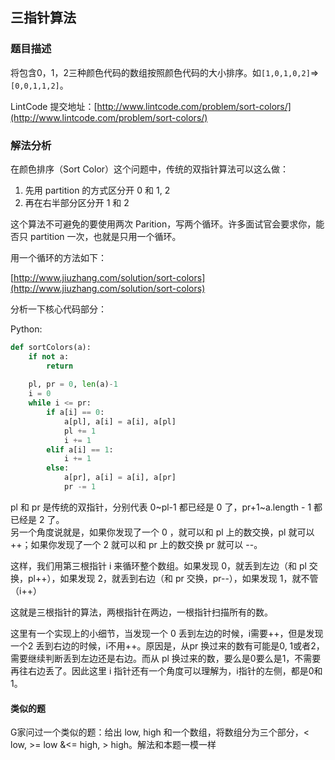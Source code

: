 ## 三指针算法

### 题目描述

将包含0，1，2三种颜色代码的数组按照颜色代码的大小排序。如`[1,0,1,0,2]`=&gt;`[0,0,1,1,2]`。

LintCode 提交地址：[http://www.lintcode.com/problem/sort-colors/](http://www.lintcode.com/problem/sort-colors/)

### 解法分析

在颜色排序（Sort Color）这个问题中，传统的双指针算法可以这么做：

1. 先用 partition 的方式区分开 0 和 1, 2
2. 再在右半部分区分开 1 和 2

这个算法不可避免的要使用两次 Parition，写两个循环。许多面试官会要求你，能否只 partition 一次，也就是只用一个循环。

用一个循环的方法如下：

[http://www.jiuzhang.com/solution/sort-colors](http://www.jiuzhang.com/solution/sort-colors)

分析一下核心代码部分：

Python:

```py
def sortColors(a):
    if not a:
        return
    
    pl, pr = 0, len(a)-1
    i = 0
    while i <= pr:
        if a[i] == 0:
            a[pl], a[i] = a[i], a[pl]
            pl += 1
            i += 1
        elif a[i] == 1:
            i += 1
        else:
            a[pr], a[i] = a[i], a[pr]
            pr -= 1
```

pl 和 pr 是传统的双指针，分别代表 0~pl-1 都已经是 0 了，pr+1~a.length - 1 都已经是 2 了。  
另一个角度说就是，如果你发现了一个 0 ，就可以和 pl 上的数交换，pl 就可以 ++；如果你发现了一个 2 就可以和 pr 上的数交换 pr 就可以 --。

这样，我们用第三根指针 i 来循环整个数组。如果发现 0，就丢到左边（和 pl 交换，pl++），如果发现 2，就丢到右边（和 pr 交换，pr--），如果发现 1，就不管（i++）

这就是三根指针的算法，两根指针在两边，一根指针扫描所有的数。

这里有一个实现上的小细节，当发现一个 0 丢到左边的时候，i需要++，但是发现一个2 丢到右边的时候，i不用++。原因是，从pr 换过来的数有可能是0, 1或者2，需要继续判断丢到左边还是右边。而从 pl 换过来的数，要么是0要么是1，不需要再往右边丢了。因此这里 i 指针还有一个角度可以理解为，i指针的左侧，都是0和1。

#### 类似的题

G家问过一个类似的题：给出 low, high 和一个数组，将数组分为三个部分，&lt; low, &gt;= low &&lt;= high, &gt; high。解法和本题一模一样

